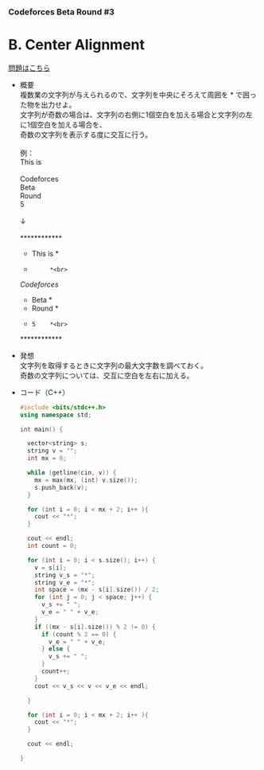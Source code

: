 ### Codeforces Beta Round #3

# B. Center Alignment

  [問題はこちら](https://codeforces.com/problemset/problem/5/B)
  
- 概要<br>
  複数業の文字列が与えられるので、文字列を中央にそろえて周囲を * で囲った物を出力せよ。<br>
  文字列が奇数の場合は、文字列の右側に1個空白を加える場合と文字列の左に1個空白を加える場合を、<br>
  奇数の文字列を表示する度に交互に行う。<br>
  <br>
  例：<br>
  This  is<br>
  <br>
  Codeforces<br>
  Beta<br>
  Round<br>
  5<br>
  <br>
  ↓<br>
  <br>
  ************<br>
  * This  is *<br>
  *          *<br>
  *Codeforces*<br>
  *   Beta   *<br>
  *  Round   *<br>
  *     5    *<br>
  ************<br>
  
  
- 発想<br>
  文字列を取得するときに文字列の最大文字数を調べておく。<br>
  奇数の文字列については、交互に空白を左右に加える。

  
- コード（C++）

  ```cpp
  #include <bits/stdc++.h>
  using namespace std;

  int main() {

    vector<string> s;
    string v = "";
    int mx = 0;

    while (getline(cin, v)) {
      mx = max(mx, (int) v.size());
      s.push_back(v);
    }

    for (int i = 0; i < mx + 2; i++ ){
      cout << "*";
    }

    cout << endl;
    int count = 0;

    for (int i = 0; i < s.size(); i++) {
      v = s[i];
      string v_s = "*";
      string v_e = "*";
      int space = (mx - s[i].size()) / 2;
      for (int j = 0; j < space; j++) {
        v_s += " ";
        v_e = " " + v_e;
      }
      if ((mx - s[i].size()) % 2 != 0) {
        if (count % 2 == 0) {
          v_e = " " + v_e;
        } else {
          v_s += " ";
        }
        count++;
      }
      cout << v_s << v << v_e << endl;

    }

    for (int i = 0; i < mx + 2; i++ ){
      cout << "*";
    }

    cout << endl;

  }
  ```
    